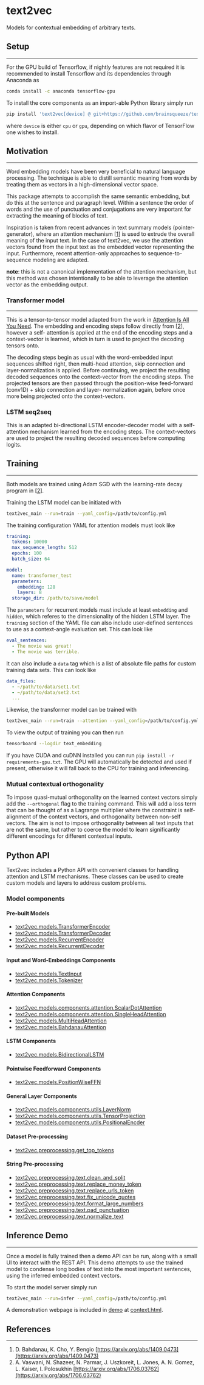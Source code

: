 # text2vec

Models for contextual embedding of arbitrary texts.

## Setup
---

For the GPU build of Tensorflow, if nightly features are not
required it is recommended to install Tensorflow and its dependencies
through Anaconda as
```bash
conda install -c anaconda tensorflow-gpu
```

To install the core components as an import-able Python library
simply run

```bash
pip install 'text2vec[device] @ git+https://github.com/brainsqueeze/text2vec.git'
```
where `device` is either `cpu` or `gpu`, depending on which flavor
of TensorFlow one wishes to install.

## Motivation
---

Word embedding models have been very beneficial to natural 
language processing. The technique is able to distill semantic 
meaning from words by treating them as vectors in a 
high-dimensional vector space.

This package attempts to accomplish the same semantic embedding, 
but do this at the sentence and paragraph level. Within a 
sentence the order of words and the use of punctuation and 
conjugations are very important for extracting the meaning 
of blocks of text.

Inspiration is taken from recent advances in text summary 
models (pointer-generator), where an attention mechanism 
[[1](https://arxiv.org/abs/1409.0473)] is 
used to extrude the overall meaning of the input text. In the 
case of text2vec, we use the attention vectors found from the 
input text as the embedded vector representing the input. 
Furthermore, recent attention-only approaches to sequence-to-sequence 
modeling are adapted.

**note**: this is not a canonical implementation of the attention 
mechanism, but this method was chosen intentionally to be able to 
leverage the attention vector as the embedding output.

### Transformer model
---

This is a tensor-to-tensor model adapted from the work in 
[Attention Is All You Need](https://arxiv.org/abs/1706.03762). 
The embedding and encoding steps follow directly from 
[[2](https://arxiv.org/abs/1706.03762)], however a self-
attention is applied at the end of the encoding steps and a 
context-vector is learned, which in turn is used to project 
the decoding tensors onto.

The decoding steps begin as usual with the word-embedded input 
sequences shifted right, then multi-head attention, skip connection 
and layer-normalization is applied. Before continuing, we project 
the resulting decoded sequences onto the context-vector from the 
encoding steps. The projected tensors are then passed through 
the position-wise feed-forward (conv1D) + skip connection and layer- 
normalization again, before once more being projected onto the 
context-vectors.

### LSTM seq2seq

This is an adapted bi-directional LSTM encoder-decoder model with 
a self-attention mechanism learned from the encoding steps. The 
context-vectors are used to project the resulting decoded sequences 
before computing logits.
 

## Training
---

Both models are trained using Adam SGD with the learning-rate decay 
program in [[2](https://arxiv.org/abs/1706.03762)].

Training the LSTM model can be initiated with
```bash
text2vec_main --run=train --yaml_config=/path/to/config.yml
```
The training configuration YAML for attention models must look like
```yaml
training:
  tokens: 10000
  max_sequence_length: 512
  epochs: 100
  batch_size: 64

model:
  name: transformer_test
  parameters:
    embedding: 128
    layers: 8
  storage_dir: /path/to/save/model
```
The `parameters` for recurrent models must include at least 
`embedding` and `hidden`, which referes to the dimensionality of the hidden LSTM layer. The `training` section of the YAML file can also include user-defined sentences to use as a context-angle evaluation set. This can look like
```yaml
eval_sentences:
  - The movie was great!
  - The movie was terrible.
```
It can also include a `data` tag which is a list of absolute file paths for custom training data sets. This can look like
```yaml
data_files:
  - ~/path/to/data/set1.txt
  - ~/path/to/data/set2.txt
  ...
```

Likewise, the transformer model can be trained with 
```bash
text2vec_main --run=train --attention --yaml_config=/path/to/config.yml
```

To view the output of training you can then run
```bash
tensorboard --logdir text_embedding
```

If you have CUDA and cuDNN installed you can run 
`pip install -r requirements-gpu.txt`. 
The GPU will automatically be detected and used if present, otherwise 
it will fall back to the CPU for training and inferencing.

### Mutual contextual orthogonality

To impose quasi-mutual orthogonality on the learned context vectors simply add the `--orthogonal` flag to the training command. This will add a loss term that can be thought of as a Lagrange multiplier where the constraint is self-alignment of the context vectors, and orthogonality between non-self vectors. The aim is not to impose orthogonality between all text inputs that are not the same, but rather to coerce the model to learn significantly different encodings for different contextual inputs.

## Python API

Text2vec includes a Python API with convenient classes for handling attention and LSTM mechanisms. These classes can be used to create custom models and layers to address custom problems.

### Model components

#### Pre-built Models

  - [text2vec.models.TransformerEncoder](/text2vec/models/transformer.py#11)
  - [text2vec.models.TransformerDecoder](/text2vec/models/transformer.py#81)
  - [text2vec.models.RecurrentEncoder](/text2vec/models/sequential.py#8)
  - [text2vec.models.RecurrentDecoder](/text2vec/models/sequential.py#61)

#### Input and Word-Embeddings Components

  - [text2vec.models.TextInput](/text2vec/models/components/feeder.py#L35)
  - [text2vec.models.Tokenizer](/text2vec/models/components/feeder.py#L4)

#### Attention Components

  - [text2vec.models.components.attention.ScalarDotAttention](/text2vec/models/components/attention.py#L4)
  - [text2vec.models.components.attention.SingleHeadAttention](/text2vec/models/components/attention.py#L111)
  - [text2vec.models.MultiHeadAttention](/text2vec/models/components/attention.py#L175)
  - [text2vec.models.BahdanauAttention](/text2vec/models/components/attention.py#L53)

#### LSTM Components

  - [text2vec.models.BidirectionalLSTM](/text2vec/models/components/recurrent.py#L4)

#### Pointwise Feedforward Components

  - [text2vec.models.PositionWiseFFN](/text2vec/models/components/feed_forward.py#L4)

#### General Layer Components

  - [text2vec.models.components.utils.LayerNorm](/text2vec/models/components/utils.py#5)
  - [text2vec.models.components.utils.TensorProjection](/text2vec/models/components/utils.py#43)
  - [text2vec.models.components.utils.PositionalEncder](/text2vec/models/components/utils.py#76)

#### Dataset Pre-processing
  
  - [text2vec.preprocessing.get_top_tokens](/text2vec/preprocessing/utils.py#5)

#### String Pre-processing

  - [text2vec.preprocessing.text.clean_and_split](/text2vec/preprocessing/text.py#6)
  - [text2vec.preprocessing.text.replace_money_token](/text2vec/preprocessing/text.py#27)
  - [text2vec.preprocessing.text.replace_urls_token](/text2vec/preprocessing/text.py#43)
  - [text2vec.preprocessing.text.fix_unicode_quotes](/text2vec/preprocessing/text.py#60)
  - [text2vec.preprocessing.text.format_large_numbers](/text2vec/preprocessing/text.py#78)
  - [text2vec.preprocessing.text.pad_punctuation](/text2vec/preprocessing/text.py#95)
  - [text2vec.preprocessing.text.normalize_text](/text2vec/preprocessing/text.py#113)


## Inference Demo
---

Once a model is fully trained then a demo API can be run, along with a small 
UI to interact with the REST API. This demo attempts to use the trained model 
to condense long bodies of text into the most important sentences, using the 
inferred embedded context vectors.

To start the model server simply run 
```bash
text2vec_main --run=infer --yaml_config=/path/to/config.yml
```
A demonstration webpage is included in [demo](demo) at 
[context.html](demo/context.html).

## References
---

1. D. Bahdanau, K. Cho, Y. Bengio [https://arxiv.org/abs/1409.0473](https://arxiv.org/abs/1409.0473)
2. A. Vaswani, N. Shazeer, N. Parmar, J. Uszkoreit, L. Jones, A. N. Gomez, L. Kaiser, I. Polosukhin [https://arxiv.org/abs/1706.03762](https://arxiv.org/abs/1706.03762)
